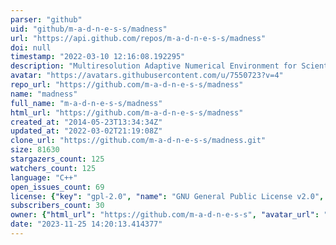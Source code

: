 ```yaml
---
parser: "github"
uid: "github/m-a-d-n-e-s-s/madness"
url: "https://api.github.com/repos/m-a-d-n-e-s-s/madness"
doi: null
timestamp: "2022-03-10 12:16:08.192295"
description: "Multiresolution Adaptive Numerical Environment for Scientific Simulation"
avatar: "https://avatars.githubusercontent.com/u/7550723?v=4"
repo_url: "https://github.com/m-a-d-n-e-s-s/madness"
name: "madness"
full_name: "m-a-d-n-e-s-s/madness"
html_url: "https://github.com/m-a-d-n-e-s-s/madness"
created_at: "2014-05-23T13:34:34Z"
updated_at: "2022-03-02T21:19:08Z"
clone_url: "https://github.com/m-a-d-n-e-s-s/madness.git"
size: 81630
stargazers_count: 125
watchers_count: 125
language: "C++"
open_issues_count: 69
license: {"key": "gpl-2.0", "name": "GNU General Public License v2.0", "spdx_id": "GPL-2.0", "url": "https://api.github.com/licenses/gpl-2.0", "node_id": "MDc6TGljZW5zZTg="}
subscribers_count: 30
owner: {"html_url": "https://github.com/m-a-d-n-e-s-s", "avatar_url": "https://avatars.githubusercontent.com/u/7550723?v=4", "login": "m-a-d-n-e-s-s", "type": "Organization"}
date: "2023-11-25 14:20:13.414377"
---
```

